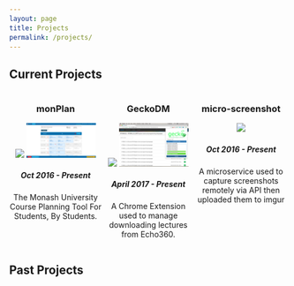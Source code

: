 ```yaml
---
layout: page
title: Projects
permalink: /projects/
---
```


## Current Projects

<div style="display: flex; flex-wrap: wrap">
    <div style="flex: 1 0 33%">
        <center>
        <h3>monPlan</h3> 
        <img src="https://img.shields.io/badge/license-Commercial-brightgreen.svg?longCache=true&style=for-the-badge"  style="height: 20px; margin: 40"/>
        <img src="/assets/images/monplan.PNG" style="width:75%; margin: 20" />
        <h5>Oct 2016 - Present</h5>
        <p>The Monash University Course Planning Tool For Students, By Students.</p>
        </center>
    </div>
    <div style="flex: 1 0 33%">
        <center>
        <h3>GeckoDM</h3> 
        <img src="https://img.shields.io/badge/license-MIT-blue.svg?longCache=true&style=for-the-badge" style="height: 20px; margin: 20"/>
        <img src="/assets/images/geckodm.png" style="width: 75%; margin: 20" />
        <h5>April 2017 - Present</h5>
        <p>A Chrome Extension used to manage downloading lectures from Echo360.</p>
        </center>
    </div>
    <div style="flex: 1 0 33%">
        <center>
        <h3>micro-screenshot</h3> 
        <img src="https://img.shields.io/badge/license-MIT-blue.svg?longCache=true&style=for-the-badge" style="height: 20px; margin: 20"/>
        <!-- <img src="/assets/images/mariejs.PNG" style="width: 75%; margin: 20" /> -->
        <h5>Oct 2016 - Present</h5>
        <p>A microservice used to capture screenshots remotely via API then uploaded them to imgur</p>
        </center>
    </div>
</div>

## Past Projects